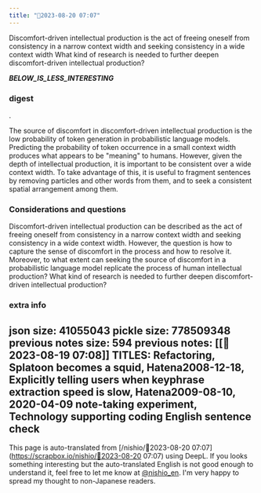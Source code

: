 ```yaml
---
title: "🤖2023-08-20 07:07"
---
```


Discomfort-driven intellectual production is the act of freeing oneself from consistency in a narrow context width and seeking consistency in a wide context width
What kind of research is needed to further deepen discomfort-driven intellectual production?

___BELOW_IS_LESS_INTERESTING___
### digest
.

The source of discomfort in discomfort-driven intellectual production is the low probability of token generation in probabilistic language models. Predicting the probability of token occurrence in a small context width produces what appears to be "meaning" to humans. However, given the depth of intellectual production, it is important to be consistent over a wide context width. To take advantage of this, it is useful to fragment sentences by removing particles and other words from them, and to seek a consistent spatial arrangement among them.

### Considerations and questions

Discomfort-driven intellectual production can be described as the act of freeing oneself from consistency in a narrow context width and seeking consistency in a wide context width. However, the question is how to capture the sense of discomfort in the process and how to resolve it. Moreover, to what extent can seeking the source of discomfort in a probabilistic language model replicate the process of human intellectual production? What kind of research is needed to further deepen discomfort-driven intellectual production?

### extra info
json size: 41055043
pickle size: 778509348
previous notes size: 594
previous notes: [[🤖2023-08-19 07:08]]
TITLES: Refactoring, Splatoon becomes a squid, Hatena2008-12-18, Explicitly telling users when keyphrase extraction speed is slow, Hatena2009-08-10, 2020-04-09 note-taking experiment, Technology supporting coding English sentence check
---
This page is auto-translated from [/nishio/🤖2023-08-20 07:07](https://scrapbox.io/nishio/🤖2023-08-20 07:07) using DeepL. If you looks something interesting but the auto-translated English is not good enough to understand it, feel free to let me know at [@nishio_en](https://twitter.com/nishio_en). I'm very happy to spread my thought to non-Japanese readers.
